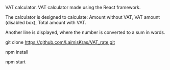 VAT calculator.
VAT calculator made using the React framework.

The calculator is designed to calculate: Amount without VAT, VAT amount (disabled box), Total amount with VAT.

Another line is displayed, where the number is converted to a sum in words.

git clone https://github.com/LaimisKras/VAT_rate.git

npm install

npm start